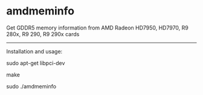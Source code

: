 amdmeminfo
==========

Get GDDR5 memory information from AMD Radeon HD7950, HD7970, R9 280x, R9 290, R9 290x cards


-------------------------
Installation and usage:

sudo apt-get libpci-dev

make

sudo ./amdmeminfo


